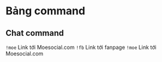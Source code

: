 # Bảng command

## Chat command

 `!moe` Link tới Moesocial.com
 `!fb` Link tới fanpage
 `!moe` Link tới Moesocial.com

